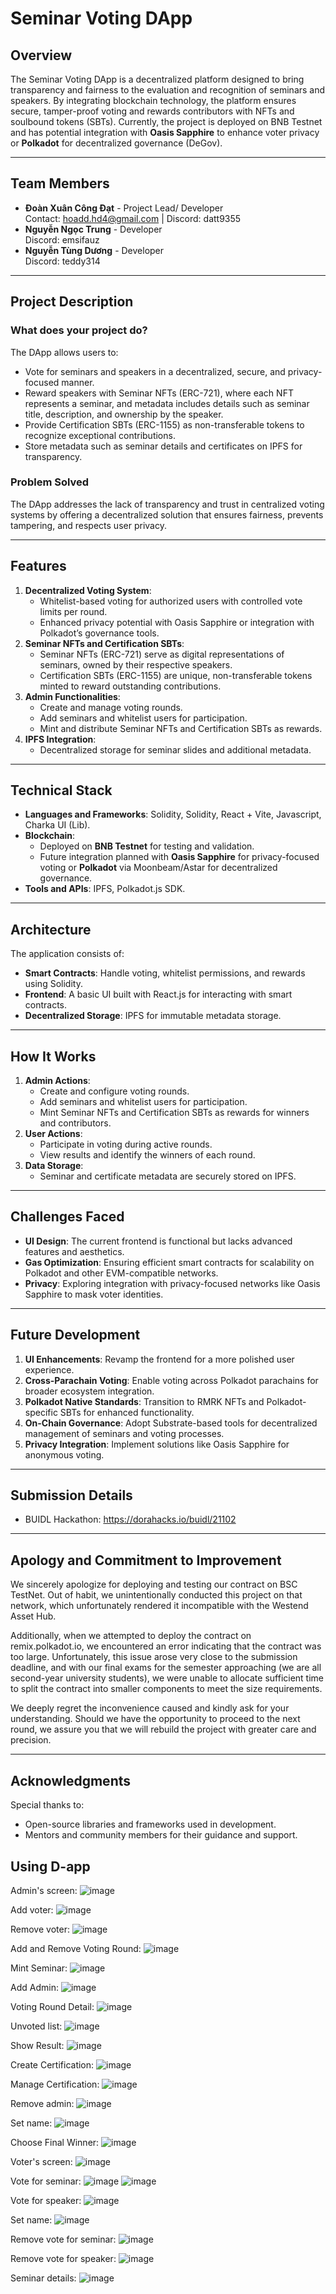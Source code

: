 # Seminar Voting DApp 

## Overview
The Seminar Voting DApp is a decentralized platform designed to bring transparency and fairness to the evaluation and recognition of seminars and speakers. By integrating blockchain technology, the platform ensures secure, tamper-proof voting and rewards contributors with NFTs and soulbound tokens (SBTs). Currently, the project is deployed on BNB Testnet and has potential integration with **Oasis Sapphire** to enhance voter privacy or **Polkadot** for decentralized governance (DeGov).

---

## Team Members
- **Đoàn Xuân Công Đạt** - Project Lead/ Developer  
  Contact: hoadd.hd4@gmail.com | Discord: datt9355  
- **Nguyễn Ngọc Trung** - Developer  
  Discord: emsifauz  
- **Nguyễn Tùng Dương** - Developer  
  Discord: teddy314  

---

## Project Description
### What does your project do?
The DApp allows users to:
- Vote for seminars and speakers in a decentralized, secure, and privacy-focused manner. 
- Reward speakers with Seminar NFTs (ERC-721), where each NFT represents a seminar, and metadata includes details such as seminar title, description, and ownership by the speaker. 
- Provide Certification SBTs (ERC-1155) as non-transferable tokens to recognize exceptional contributions.
- Store metadata such as seminar details and certificates on IPFS for transparency.

### Problem Solved
The DApp addresses the lack of transparency and trust in centralized voting systems by offering a decentralized solution that ensures fairness, prevents tampering, and respects user privacy.

---

## Features
1. **Decentralized Voting System**:  
   - Whitelist-based voting for authorized users with controlled vote limits per round.
   - Enhanced privacy potential with Oasis Sapphire or integration with Polkadot’s governance tools.
2. **Seminar NFTs and Certification SBTs**:  
   - Seminar NFTs (ERC-721) serve as digital representations of seminars, owned by their respective speakers.
   - Certification SBTs (ERC-1155) are unique, non-transferable tokens minted to reward outstanding contributions.
3. **Admin Functionalities**:  
   - Create and manage voting rounds.
   - Add seminars and whitelist users for participation.
   - Mint and distribute Seminar NFTs and Certification SBTs as rewards.
4. **IPFS Integration**:  
   - Decentralized storage for seminar slides and additional metadata.

---

## Technical Stack
- **Languages and Frameworks**: Solidity, Solidity, React + Vite, Javascript, Charka UI (Lib).
- **Blockchain**:  
  - Deployed on **BNB Testnet** for testing and validation.  
  - Future integration planned with **Oasis Sapphire** for privacy-focused voting or **Polkadot** via Moonbeam/Astar for decentralized governance.  
- **Tools and APIs**: IPFS, Polkadot.js SDK.

---

## Architecture
The application consists of:
- **Smart Contracts**: Handle voting, whitelist permissions, and rewards using Solidity.
- **Frontend**: A basic UI built with React.js for interacting with smart contracts.
- **Decentralized Storage**: IPFS for immutable metadata storage.

---

## How It Works
1. **Admin Actions**:
   - Create and configure voting rounds.
   - Add seminars and whitelist users for participation.
   - Mint Seminar NFTs and Certification SBTs as rewards for winners and contributors.
2. **User Actions**:
   - Participate in voting during active rounds.
   - View results and identify the winners of each round.
3. **Data Storage**:
   - Seminar and certificate metadata are securely stored on IPFS.

---

## Challenges Faced
- **UI Design**: The current frontend is functional but lacks advanced features and aesthetics.
- **Gas Optimization**: Ensuring efficient smart contracts for scalability on Polkadot and other EVM-compatible networks.
- **Privacy**: Exploring integration with privacy-focused networks like Oasis Sapphire to mask voter identities.

---

## Future Development
1. **UI Enhancements**: Revamp the frontend for a more polished user experience.
2. **Cross-Parachain Voting**: Enable voting across Polkadot parachains for broader ecosystem integration.
3. **Polkadot Native Standards**: Transition to RMRK NFTs and Polkadot-specific SBTs for enhanced functionality.
4. **On-Chain Governance**: Adopt Substrate-based tools for decentralized management of seminars and voting processes.
5. **Privacy Integration**: Implement solutions like Oasis Sapphire for anonymous voting.

---

## Submission Details
- BUIDL Hackathon: https://dorahacks.io/buidl/21102

---

## Apology and Commitment to Improvement

We sincerely apologize for deploying and testing our contract on BSC TestNet. Out of habit, we unintentionally conducted this project on that network, which unfortunately rendered it incompatible with the Westend Asset Hub.

Additionally, when we attempted to deploy the contract on remix.polkadot.io, we encountered an error indicating that the contract was too large. Unfortunately, this issue arose very close to the submission deadline, and with our final exams for the semester approaching (we are all second-year university students), we were unable to allocate sufficient time to split the contract into smaller components to meet the size requirements.

We deeply regret the inconvenience caused and kindly ask for your understanding. Should we have the opportunity to proceed to the next round, we assure you that we will rebuild the project with greater care and precision.

---

## Acknowledgments
Special thanks to:
- Open-source libraries and frameworks used in development.
- Mentors and community members for their guidance and support.
## Using D-app
Admin's screen:
![image](https://github.com/user-attachments/assets/5af8ef12-45b9-492a-bbe0-07e6d198b9bf)

Add voter:
![image](https://github.com/user-attachments/assets/0f63c671-9778-4c6d-9c55-53f643e2327f)

Remove voter:
![image](https://github.com/user-attachments/assets/e1c57647-d222-48d8-985e-05fb729b5a11)

Add and Remove Voting Round:
![image](https://github.com/user-attachments/assets/3ddc7a47-208d-4f4c-8b99-f1d9185cdc62)

Mint Seminar:
![image](https://github.com/user-attachments/assets/79542966-d6f0-4580-ba1f-892b19702815)

Add Admin:
![image](https://github.com/user-attachments/assets/5f4c73f5-759e-474f-9e08-fc660fae4a3e)

Voting Round Detail:
![image](https://github.com/user-attachments/assets/bf936684-056a-487c-b8db-9349b9057747)

Unvoted list:
![image](https://github.com/user-attachments/assets/47d0fd32-5631-4755-a364-f172d205041a)

Show Result:
![image](https://github.com/user-attachments/assets/1e135a9f-69cc-4c68-8f87-d6255d786546)

Create Certification:
![image](https://github.com/user-attachments/assets/b240e342-57f9-4505-a3b9-e81bb148a1aa)

Manage Certification:
![image](https://github.com/user-attachments/assets/f37e7c38-9be8-4cc8-a1ee-b7c9b16583eb)

Remove admin:
![image](https://github.com/user-attachments/assets/dbc07fb5-d1d7-405d-9466-e1a57962e646)

Set name:
![image](https://github.com/user-attachments/assets/860ac790-a99d-4c40-9534-b8ca11925df1)

Choose Final Winner:
![image](https://github.com/user-attachments/assets/b6c2d0cb-1483-4c56-aac6-6034b21fc90f)

Voter's screen:
![image](https://github.com/user-attachments/assets/a206312a-8a33-40ff-a9b4-9610894c28e0)

Vote for seminar:
![image](https://github.com/user-attachments/assets/c40f7fb7-d138-4ea1-898b-d14cbe9d4a1a)
![image](https://github.com/user-attachments/assets/007dbf7d-973b-4d26-bd41-5304d48a41ea)

Vote for speaker:
![image](https://github.com/user-attachments/assets/3c5bb3fc-4388-4580-9256-338d51fc9a51)

Set name:
![image](https://github.com/user-attachments/assets/f3e1877f-d4f0-4e38-b812-a3a743f63c06)

Remove vote for seminar:
![image](https://github.com/user-attachments/assets/51988221-8e12-4883-b9fe-d8c136db55a0)

Remove vote for speaker:
![image](https://github.com/user-attachments/assets/d8836a9f-43e3-40a4-88fc-31873551e94f)

Seminar details:
![image](https://github.com/user-attachments/assets/9e3fc6b9-d1ac-484b-8bb8-3bc776864bb7)



